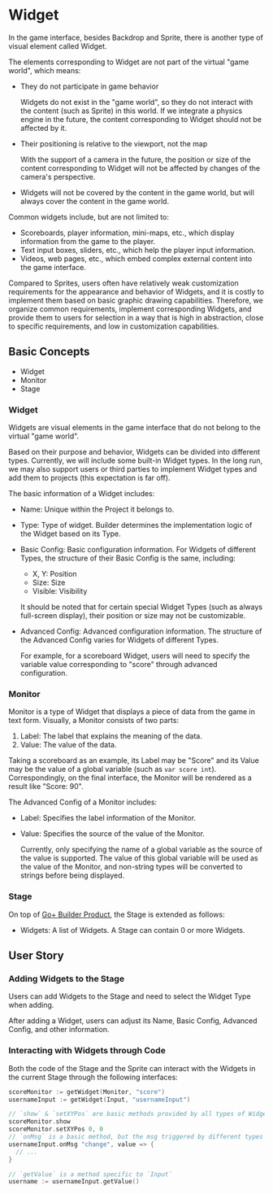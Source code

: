 # Widget

In the game interface, besides Backdrop and Sprite, there is another type of visual element called Widget.

The elements corresponding to Widget are not part of the virtual "game world", which means:

* They do not participate in game behavior

  Widgets do not exist in the "game world", so they do not interact with the content (such as Sprite) in this world. If we integrate a physics engine in the future, the content corresponding to Widget should not be affected by it.

* Their positioning is relative to the viewport, not the map

  With the support of a camera in the future, the position or size of the content corresponding to Widget will not be affected by changes of the camera's perspective.

* Widgets will not be covered by the content in the game world, but will always cover the content in the game world.

Common widgets include, but are not limited to:

* Scoreboards, player information, mini-maps, etc., which display information from the game to the player.
* Text input boxes, sliders, etc., which help the player input information.
* Videos, web pages, etc., which embed complex external content into the game interface.

Compared to Sprites, users often have relatively weak customization requirements for the appearance and behavior of Widgets, and it is costly to implement them based on basic graphic drawing capabilities. Therefore, we organize common requirements, implement corresponding Widgets, and provide them to users for selection in a way that is high in abstraction, close to specific requirements, and low in customization capabilities.

## Basic Concepts

* Widget
* Monitor
* Stage

### Widget

Widgets are visual elements in the game interface that do not belong to the virtual "game world".

Based on their purpose and behavior, Widgets can be divided into different types. Currently, we will include some built-in Widget types. In the long run, we may also support users or third parties to implement Widget types and add them to projects (this expectation is far off).

The basic information of a Widget includes:

* Name: Unique within the Project it belongs to.
* Type: Type of widget. Builder determines the implementation logic of the Widget based on its Type.
* Basic Config: Basic configuration information. For Widgets of different Types, the structure of their Basic Config is the same, including:

  - X, Y: Position
  - Size: Size
  - Visible: Visibility

  It should be noted that for certain special Widget Types (such as always full-screen display), their position or size may not be customizable.

* Advanced Config: Advanced configuration information. The structure of the Advanced Config varies for Widgets of different Types.

  For example, for a scoreboard Widget, users will need to specify the variable value corresponding to "score" through advanced configuration.

### Monitor

Monitor is a type of Widget that displays a piece of data from the game in text form. Visually, a Monitor consists of two parts:

1. Label: The label that explains the meaning of the data.
2. Value: The value of the data.

Taking a scoreboard as an example, its Label may be "Score" and its Value may be the value of a global variable (such as `var score int`). Correspondingly, on the final interface, the Monitor will be rendered as a result like "Score: 90".

The Advanced Config of a Monitor includes:

* Label: Specifies the label information of the Monitor.
* Value: Specifies the source of the value of the Monitor.

  Currently, only specifying the name of a global variable as the source of the value is supported. The value of this global variable will be used as the value of the Monitor, and non-string types will be converted to strings before being displayed.

### Stage

On top of [Go+ Builder Product](./index.md), the Stage is extended as follows:

* Widgets: A list of Widgets. A Stage can contain 0 or more Widgets.

## User Story

### Adding Widgets to the Stage

Users can add Widgets to the Stage and need to select the Widget Type when adding.

After adding a Widget, users can adjust its Name, Basic Config, Advanced Config, and other information.

### Interacting with Widgets through Code

Both the code of the Stage and the Sprite can interact with the Widgets in the current Stage through the following interfaces:

```go
scoreMonitor := getWidget(Monitor, "score")
usernameInput := getWidget(Input, "usernameInput")

// `show` & `setXYPos` are basic methods provided by all types of Widgets
scoreMonitor.show
scoreMonitor.setXYPos 0, 0
// `onMsg` is a basic method, but the msg triggered by different types of Widgets (such as `"change"` here) is different
usernameInput.onMsg "change", value => {
  // ...
}

// `getValue` is a method specific to `Input`
username := usernameInput.getValue()
```

